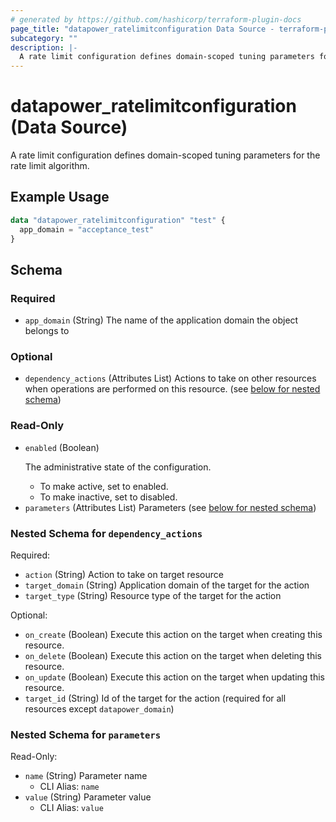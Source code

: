 ```yaml
---
# generated by https://github.com/hashicorp/terraform-plugin-docs
page_title: "datapower_ratelimitconfiguration Data Source - terraform-provider-datapower"
subcategory: ""
description: |-
  A rate limit configuration defines domain-scoped tuning parameters for the rate limit algorithm.
---
```


# datapower_ratelimitconfiguration (Data Source)

A rate limit configuration defines domain-scoped tuning parameters for the rate limit algorithm.

## Example Usage

```terraform
data "datapower_ratelimitconfiguration" "test" {
  app_domain = "acceptance_test"
}
```

<!-- schema generated by tfplugindocs -->
## Schema

### Required

- `app_domain` (String) The name of the application domain the object belongs to

### Optional

- `dependency_actions` (Attributes List) Actions to take on other resources when operations are performed on this resource. (see [below for nested schema](#nestedatt--dependency_actions))

### Read-Only

- `enabled` (Boolean) <p>The administrative state of the configuration.</p><ul><li>To make active, set to enabled.</li><li>To make inactive, set to disabled.</li></ul>
- `parameters` (Attributes List) Parameters (see [below for nested schema](#nestedatt--parameters))

<a id="nestedatt--dependency_actions"></a>
### Nested Schema for `dependency_actions`

Required:

- `action` (String) Action to take on target resource
- `target_domain` (String) Application domain of the target for the action
- `target_type` (String) Resource type of the target for the action

Optional:

- `on_create` (Boolean) Execute this action on the target when creating this resource.
- `on_delete` (Boolean) Execute this action on the target when deleting this resource.
- `on_update` (Boolean) Execute this action on the target when updating this resource.
- `target_id` (String) Id of the target for the action (required for all resources except `datapower_domain`)


<a id="nestedatt--parameters"></a>
### Nested Schema for `parameters`

Read-Only:

- `name` (String) Parameter name
  - CLI Alias: `name`
- `value` (String) Parameter value
  - CLI Alias: `value`
